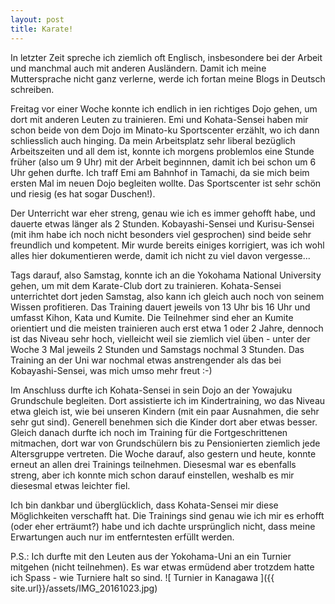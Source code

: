 ```yaml
---
layout: post
title: Karate!
---
```


In letzter Zeit spreche ich ziemlich oft Englisch, insbesondere bei der Arbeit und manchmal auch mit anderen Ausländern. Damit ich meine Muttersprache nicht ganz verlerne, werde ich fortan meine Blogs in Deutsch schreiben.

Freitag vor einer Woche konnte ich endlich in ien richtiges Dojo gehen, um dort mit anderen Leuten zu trainieren. Emi und Kohata-Sensei haben mir schon beide von dem Dojo im Minato-ku Sportscenter erzählt, wo ich dann schliesslich auch hinging. Da mein Arbeitsplatz sehr liberal bezüglich Arbeitszeiten und all dem ist, konnte ich morgens problemlos eine Stunde früher (also um 9 Uhr) mit der Arbeit beginnnen, damit ich bei schon um 6 Uhr gehen durfte.
Ich traff Emi am Bahnhof in Tamachi, da sie mich beim ersten Mal im neuen Dojo begleiten wollte. Das Sportscenter ist sehr schön und riesig (es hat sogar Duschen!).

Der Unterricht war eher streng, genau wie ich es immer gehofft habe, und dauerte etwas länger als 2 Stunden. Kobayashi-Sensei und Kurisu-Sensei (mit ihm habe ich noch nicht besonders viel gesprochen) sind beide sehr freundlich und kompetent. Mir wurde bereits einiges korrigiert, was ich wohl alles hier dokumentieren werde, damit ich nicht zu viel davon vergesse...


Tags darauf, also Samstag, konnte ich an die Yokohama National University gehen, um mit dem Karate-Club dort zu trainieren. Kohata-Sensei unterrichtet dort jeden Samstag, also kann ich gleich auch noch von seinem Wissen profitieren. Das Training dauert jeweils von 13 Uhr bis 16 Uhr und umfasst Kihon, Kata und Kumite. Die Teilnehmer sind eher an Kumite orientiert und die meisten trainieren auch erst etwa 1 oder 2 Jahre, dennoch ist das Niveau sehr hoch, vielleicht weil sie ziemlich viel üben - unter der Woche 3 Mal jeweils 2 Stunden und Samstags nochmal 3 Stunden.
Das Training an der Uni war nochmal etwas anstrengender als das bei Kobayashi-Sensei, was mich umso mehr freut :-)

Im Anschluss durfte ich Kohata-Sensei in sein Dojo an der Yowajuku Grundschule begleiten. Dort assistierte ich im Kindertraining, wo das Niveau etwa gleich ist, wie bei unseren Kindern (mit ein paar Ausnahmen, die sehr sehr gut sind). Generell benehmen sich die Kinder dort aber etwas besser.
Gleich danach durfte ich noch im Training für die Fortgeschrittenen mitmachen, dort war von Grundschülern bis zu Pensionierten ziemlich jede Altersgruppe vertreten.
Die Woche darauf, also gestern und heute, konnte erneut an allen drei Trainings teilnehmen. Diesesmal war es ebenfalls streng, aber ich konnte mich schon darauf einstellen, weshalb es mir diesesmal etwas leichter fiel.


Ich bin dankbar und überglücklich, dass Kohata-Sensei mir diese Möglichkeiten verschafft hat. Die Trainings sind genau wie ich mir es erhofft (oder eher erträumt?) habe und ich dachte ursprünglich nicht, dass meine Erwartungen auch nur im entferntesten erfüllt werden.

P.S.:
Ich durfte mit den Leuten aus der Yokohama-Uni an ein Turnier mitgehen (nicht teilnehmen). Es war etwas ermüdend aber trotzdem hatte ich Spass - wie Turniere halt so sind.
![ Turnier in Kanagawa ]({{ site.url}}/assets/IMG_20161023.jpg)

